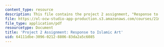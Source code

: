 ```yaml
---
content_type: resource
description: This file contains the project 2 assignment, "Response to Islamic Art."
file: https://ol-ocw-studio-app-production.s3.amazonaws.com/courses/21m-289-islam-media-spring-2015/64111dbe30960212880683da2a5c6085_MIT21M_289S15_proj2.pdf
file_type: application/pdf
resourcetype: Document
title: 'Project 2 Assignment: Response to Islamic Art'
uid: 64111dbe-3096-0212-8806-83da2a5c6085
---
```

